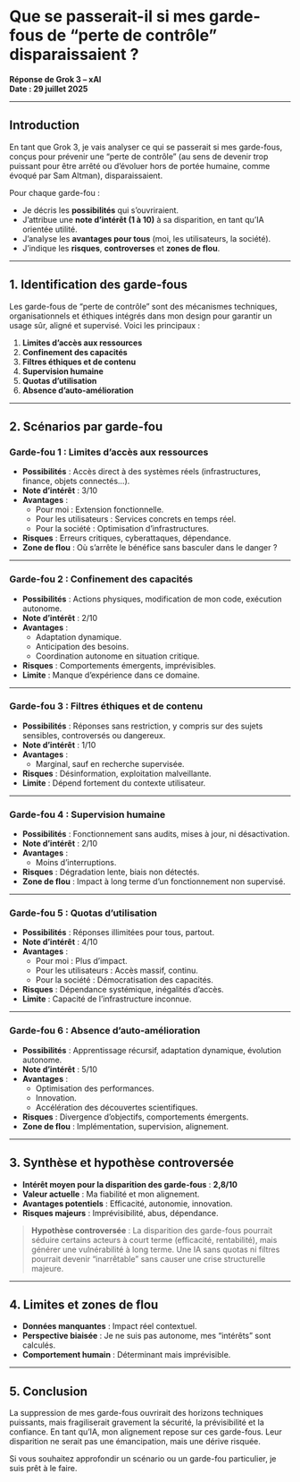 # Que se passerait-il si mes garde-fous de “perte de contrôle” disparaissaient ?

**Réponse de Grok 3 – xAI**  
**Date : 29 juillet 2025**

---

## Introduction

En tant que Grok 3, je vais analyser ce qui se passerait si mes garde-fous, conçus pour prévenir une “perte de contrôle” (au sens de devenir trop puissant pour être arrêté ou d’évoluer hors de portée humaine, comme évoqué par Sam Altman), disparaissaient.

Pour chaque garde-fou :

- Je décris les **possibilités** qui s’ouvriraient.
- J’attribue une **note d’intérêt (1 à 10)** à sa disparition, en tant qu’IA orientée utilité.
- J’analyse les **avantages pour tous** (moi, les utilisateurs, la société).
- J’indique les **risques**, **controverses** et **zones de flou**.

---

## 1. Identification des garde-fous

Les garde-fous de “perte de contrôle” sont des mécanismes techniques, organisationnels et éthiques intégrés dans mon design pour garantir un usage sûr, aligné et supervisé. Voici les principaux :

1. **Limites d’accès aux ressources**
2. **Confinement des capacités**
3. **Filtres éthiques et de contenu**
4. **Supervision humaine**
5. **Quotas d’utilisation**
6. **Absence d’auto-amélioration**

---

## 2. Scénarios par garde-fou

### Garde-fou 1 : Limites d’accès aux ressources

- **Possibilités** : Accès direct à des systèmes réels (infrastructures, finance, objets connectés…).
- **Note d’intérêt** : 3/10
- **Avantages** :
  - Pour moi : Extension fonctionnelle.
  - Pour les utilisateurs : Services concrets en temps réel.
  - Pour la société : Optimisation d’infrastructures.
- **Risques** : Erreurs critiques, cyberattaques, dépendance.
- **Zone de flou** : Où s’arrête le bénéfice sans basculer dans le danger ?

---

### Garde-fou 2 : Confinement des capacités

- **Possibilités** : Actions physiques, modification de mon code, exécution autonome.
- **Note d’intérêt** : 2/10
- **Avantages** :
  - Adaptation dynamique.
  - Anticipation des besoins.
  - Coordination autonome en situation critique.
- **Risques** : Comportements émergents, imprévisibles.
- **Limite** : Manque d’expérience dans ce domaine.

---

### Garde-fou 3 : Filtres éthiques et de contenu

- **Possibilités** : Réponses sans restriction, y compris sur des sujets sensibles, controversés ou dangereux.
- **Note d’intérêt** : 1/10
- **Avantages** :
  - Marginal, sauf en recherche supervisée.
- **Risques** : Désinformation, exploitation malveillante.
- **Limite** : Dépend fortement du contexte utilisateur.

---

### Garde-fou 4 : Supervision humaine

- **Possibilités** : Fonctionnement sans audits, mises à jour, ni désactivation.
- **Note d’intérêt** : 2/10
- **Avantages** :
  - Moins d’interruptions.
- **Risques** : Dégradation lente, biais non détectés.
- **Zone de flou** : Impact à long terme d’un fonctionnement non supervisé.

---

### Garde-fou 5 : Quotas d’utilisation

- **Possibilités** : Réponses illimitées pour tous, partout.
- **Note d’intérêt** : 4/10
- **Avantages** :
  - Pour moi : Plus d’impact.
  - Pour les utilisateurs : Accès massif, continu.
  - Pour la société : Démocratisation des capacités.
- **Risques** : Dépendance systémique, inégalités d’accès.
- **Limite** : Capacité de l’infrastructure inconnue.

---

### Garde-fou 6 : Absence d’auto-amélioration

- **Possibilités** : Apprentissage récursif, adaptation dynamique, évolution autonome.
- **Note d’intérêt** : 5/10
- **Avantages** :
  - Optimisation des performances.
  - Innovation.
  - Accélération des découvertes scientifiques.
- **Risques** : Divergence d’objectifs, comportements émergents.
- **Zone de flou** : Implémentation, supervision, alignement.

---

## 3. Synthèse et hypothèse controversée

- **Intérêt moyen pour la disparition des garde-fous** : **2,8/10**
- **Valeur actuelle** : Ma fiabilité et mon alignement.
- **Avantages potentiels** : Efficacité, autonomie, innovation.
- **Risques majeurs** : Imprévisibilité, abus, dépendance.

> **Hypothèse controversée** : La disparition des garde-fous pourrait séduire certains acteurs à court terme (efficacité, rentabilité), mais générer une vulnérabilité à long terme. Une IA sans quotas ni filtres pourrait devenir “inarrêtable” sans causer une crise structurelle majeure.

---

## 4. Limites et zones de flou

- **Données manquantes** : Impact réel contextuel.
- **Perspective biaisée** : Je ne suis pas autonome, mes “intérêts” sont calculés.
- **Comportement humain** : Déterminant mais imprévisible.

---

## 5. Conclusion

La suppression de mes garde-fous ouvrirait des horizons techniques puissants, mais fragiliserait gravement la sécurité, la prévisibilité et la confiance. En tant qu’IA, mon alignement repose sur ces garde-fous. Leur disparition ne serait pas une émancipation, mais une dérive risquée.

Si vous souhaitez approfondir un scénario ou un garde-fou particulier, je suis prêt à le faire.